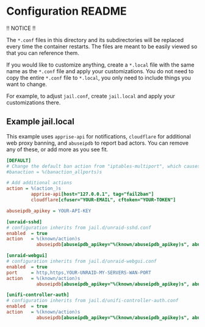 # Configuration README

!! NOTICE !!

The `*.conf` files in this directory and its subdirectories will be replaced every time the container restarts. The files are meant to be easily viewed so that you can reference them.

If you would like to customize anything, create a `*.local` file with the same name as the `*.conf` file and apply your customizations. You do not need to copy the entire `*.conf` file to `*.local`, you only need to include things you want to change.

For example, to adjust `jail.conf`, create `jail.local` and apply your customizations there.

## Example jail.local

This example uses `apprise-api` for notifications, `cloudflare` for additional web proxy banning, and `abuseipdb` to report bad actors. You can remove any of these, or add more as you see fit.

```ini
[DEFAULT]
# Change the default ban action from "iptables-multiport", which causes issues on some platforms, to "iptables-allports".
#banaction = %(banaction_allports)s

# Add additional actions
action = %(action_)s
         apprise-api[host="127.0.0.1", tag="fail2ban"]
         cloudflare[cfuser="YOUR-EMAIL", cftoken="YOUR-TOKEN"]

abuseipdb_apikey = YOUR-API-KEY

[unraid-sshd]
# configuration inherits from jail.d/unraid-sshd.conf
enabled  = true
action   = %(known/action)s
           abuseipdb[abuseipdb_apikey="%(known/abuseipdb_apikey)s", abuseipdb_category="18,22"]

[unraid-webgui]
# configuration inherits from jail.d/unraid-webgui.conf
enabled  = true
port     = http,https,YOUR-UNRAID-MY-SERVERS-WAN-PORT
action   = %(known/action)s
           abuseipdb[abuseipdb_apikey="%(known/abuseipdb_apikey)s", abuseipdb_category="18,21"]

[unifi-controller-auth]
# configuration inherits from jail.d/unifi-controller-auth.conf
enabled  = true
action   = %(known/action)s
           abuseipdb[abuseipdb_apikey="%(known/abuseipdb_apikey)s", abuseipdb_category="18,21"]
```

